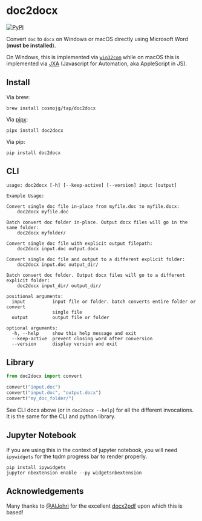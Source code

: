 # doc2docx

[![PyPI](https://img.shields.io/pypi/v/doc2docx)](https://pypi.org/project/doc2docx/)

Convert `doc` to `docx` on Windows or macOS directly using Microsoft Word (**must be installed**).

On Windows, this is implemented via [`win32com`](https://pypi.org/project/pywin32/) while on macOS this is implemented via [JXA](https://github.com/JXA-Cookbook/JXA-Cookbook) (Javascript for Automation, aka AppleScript in JS).

## Install

Via brew:

```
brew install cosmojg/tap/doc2docx
```

Via [pipx](https://pipxproject.github.io/pipx/):

```
pipx install doc2docx
```

Via pip:

```
pip install doc2docx
```

## CLI

```
usage: doc2docx [-h] [--keep-active] [--version] input [output]

Example Usage:

Convert single doc file in-place from myfile.doc to myfile.docx:
    doc2docx myfile.doc

Batch convert doc folder in-place. Output docx files will go in the same folder:
    doc2docx myfolder/

Convert single doc file with explicit output filepath:
    doc2docx input.doc output.docx

Convert single doc file and output to a different explicit folder:
    doc2docx input.doc output_dir/

Batch convert doc folder. Output docx files will go to a different explicit folder:
    doc2docx input_dir/ output_dir/

positional arguments:
  input          input file or folder. batch converts entire folder or convert
                 single file
  output         output file or folder

optional arguments:
  -h, --help     show this help message and exit
  --keep-active  prevent closing word after conversion
  --version      display version and exit
```

## Library

```python
from doc2docx import convert

convert("input.doc")
convert("input.doc", "output.docx")
convert("my_doc_folder/")
```

See CLI docs above (or in `doc2docx --help`) for all the different invocations. It is the same for the CLI and python library.

## Jupyter Notebook

If you are using this in the context of jupyter notebook, you will need `ipywidgets` for the tqdm progress bar to render properly.

```
pip install ipywidgets
jupyter nbextension enable --py widgetsnbextension
```

## Acknowledgements

Many thanks to [@AlJohri](https://github.com/AlJohri) for the excellent
[docx2pdf](https://github.com/AlJohri/docx2pdf) upon which this is based!
